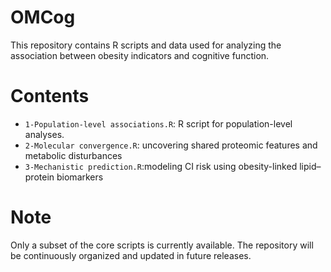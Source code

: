 # OMCog
This repository contains R scripts and data used for analyzing the association between obesity indicators and cognitive function.
# Contents
- `1-Population-level associations.R`: R script for population-level analyses.
- `2-Molecular convergence.R`: uncovering shared proteomic features and metabolic disturbances
- `3-Mechanistic prediction.R`:modeling CI risk using obesity-linked lipid–protein biomarkers
# Note
Only a subset of the core scripts is currently available. The repository will be continuously organized and updated in future releases.
